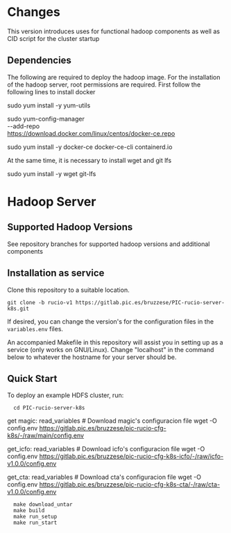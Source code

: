 # Changes

This version introduces uses for functional hadoop components as well as CID script for the cluster startup

## Dependencies
The following are required to deploy the hadoop image.
For the installation of the hadoop server, root permissions are required.
First follow the following lines to install docker 

 sudo yum install -y yum-utils

 sudo yum-config-manager \
    --add-repo \
    https://download.docker.com/linux/centos/docker-ce.repo

 sudo yum install -y docker-ce docker-ce-cli containerd.io

At the same time, it is necessary to install wget and git lfs

sudo yum install -y wget git-lfs

# Hadoop Server 

## Supported Hadoop Versions
See repository branches for supported hadoop versions and additional components

## Installation as service

Clone this repository to a suitable location.

```
git clone -b rucio-v1 https://gitlab.pic.es/bruzzese/PIC-rucio-server-k8s.git
```

If desired, you can change the version's for the configuration files in the `variables.env` files.

An accompanied Makefile in this repository will assist you in setting up as a service (only works on GNU/Linux). Change "localhost" in the command below to whatever the hostname for your server should be.


## Quick Start

To deploy an example HDFS cluster, run:

```
  cd PIC-rucio-server-k8s
```

get magic: read_variables # Download magic's configuracion file
	wget -O config.env https://gitlab.pic.es/bruzzese/pic-rucio-cfg-k8s/-/raw/main/config.env
	
get_icfo: read_variables # Download icfo's configuracion file
	wget -O config.env https://gitlab.pic.es/bruzzese/pic-rucio-cfg-k8s-icfo/-/raw/icfo-v1.0.0/config.env
	
get_cta: read_variables # Download cta's configuracion file
	wget -O config.env https://gitlab.pic.es/bruzzese/pic-rucio-cfg-k8s-cta/-/raw/cta-v1.0.0/config.env
	
```
  make download_untar 
  make build 
  make run_setup 
  make run_start
```

